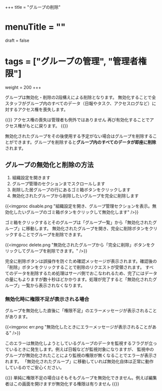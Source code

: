 +++
title = "グループの削除"
# menuTitle = ""
draft = false
# tags = ["グループの管理", "管理者権限"]
weight = 200
+++


グループは無効化・削除の2段構えによる削除となります。
無効化することで全スタッフがグループ内のすべてのデータ（日報やタスク、アクセスログなど）に対するアクセス権を喪失します。

{{<alice pos="right" icon="here">}}
アクセス権の喪失は管理者も例外ではありません
再び有効化することでアクセス権がもとに戻ります。
{{</alice>}}

無効化されたグループをその後使用する予定がない場合はグループを削除することができます。グループを削除すると**グループ内のすべてのデータが即座に削除**されます。

## グループの無効化と削除の方法

1. 組織設定を開きます
1. グループ管理のセクションまでスクロールします
1. 削除した居グループの行にあるゴミ箱ボタンをクリックします
1. 無効化されたグループから削除したいグループを完全に削除します

{{<imgproc disable.png "組織設定を開き、グループ管理セクションを表示。無効化したいグループのゴミ箱ボタンをクリックして無効化します" />}}

ゴミ箱をクリックするとそのグループは「グループ一覧」から「無効化されたグループ」に移動します。
無効化されたグループを開き、完全に削除ボタンをクリックすることでグループを削除できます。

{{<imgproc delete.png "無効化されたグループから「完全に削除」ボタンをクリックしてグループを削除できます。" />}}

完全に削除ボタンは誤操作を防ぐため確認メッセージが表示されます。確認後の「削除」ボタンをクリックすることで削除のリクエストが受領されます。
すべてのデータを削除するため処理はサーバ側でおこなわれるため、完了にはデータの量にもよりますが数十秒ほどかかります。処理が完了すると「無効化されたグループ」一覧から表示されなくなります。

### 無効化時に権限不足が表示される場合

グループを無効化した直後に「権限不足」のエラーメッセージが表示されることがあります。

{{<imgproc err.png "無効化したときにエラーメッセージが表示されることがある" />}}

このエラーは無効化しようとしているグループのデータを監視するフラグが立っているときに発生します。例えば日報などが監視対象になりますが、
監視中のグループが無効化されたことにより監視の権限が無くなることでエラーが表示されます。
「無効化されたグループ」に移動していれば無効化自体は正常に動作しているのでご安心ください。

{{<alice pos="right" icon="here">}}
単純に権限不足の場合はそもそもグループを無効化できません。例えば編集者はこの画面を開けますが無効化する権限は有りません
{{</alice>}}
